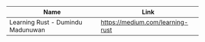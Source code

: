 
Name | Link
------------ | -------------
Learning Rust - Dumindu Madunuwan | https://medium.com/learning-rust
